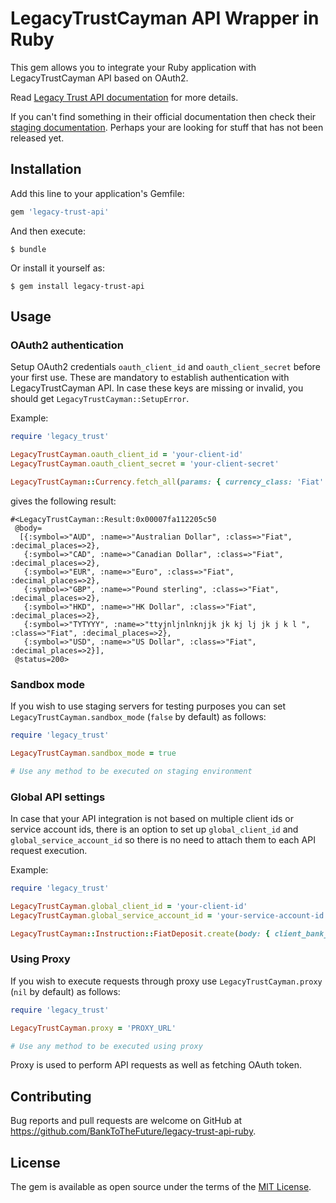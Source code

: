 # LegacyTrustCayman API Wrapper in Ruby

This gem allows you to integrate your Ruby application with LegacyTrustCayman API based on OAuth2.

Read [Legacy Trust API documentation](https://partner-api.1stdigital.com/swagger/index.html) for more details.

If you can't find something in their official documentation then check their [staging documentation](https://partner-api-aggregator-dev.k8s.smarttrust.app/swagger/index.html?url=/swagger/partner-api/swagger.json). Perhaps your are looking for stuff that has not been released yet.

## Installation

Add this line to your application's Gemfile:

```ruby
gem 'legacy-trust-api'
```

And then execute:

    $ bundle

Or install it yourself as:

    $ gem install legacy-trust-api

## Usage

### OAuth2 authentication
Setup OAuth2 credentials `oauth_client_id` and `oauth_client_secret` before your first use. These are mandatory to establish authentication with LegacyTrustCayman API. In case these keys are missing or invalid, you should get `LegacyTrustCayman::SetupError`.

Example:
```ruby
require 'legacy_trust'

LegacyTrustCayman.oauth_client_id = 'your-client-id'
LegacyTrustCayman.oauth_client_secret = 'your-client-secret'

LegacyTrustCayman::Currency.fetch_all(params: { currency_class: 'Fiat' })
```

gives the following result:

```
#<LegacyTrustCayman::Result:0x00007fa112205c50
 @body=
  [{:symbol=>"AUD", :name=>"Australian Dollar", :class=>"Fiat", :decimal_places=>2},
   {:symbol=>"CAD", :name=>"Canadian Dollar", :class=>"Fiat", :decimal_places=>2},
   {:symbol=>"EUR", :name=>"Euro", :class=>"Fiat", :decimal_places=>2},
   {:symbol=>"GBP", :name=>"Pound sterling", :class=>"Fiat", :decimal_places=>2},
   {:symbol=>"HKD", :name=>"HK Dollar", :class=>"Fiat", :decimal_places=>2},
   {:symbol=>"TYTYYY", :name=>"ttyjnljnlnknjjk jk kj lj jk j k l ", :class=>"Fiat", :decimal_places=>2},
   {:symbol=>"USD", :name=>"US Dollar", :class=>"Fiat", :decimal_places=>2}],
 @status=200>
```

### Sandbox mode
If you wish to use staging servers for testing purposes you can set `LegacyTrustCayman.sandbox_mode` (`false` by default) as follows:

```ruby
require 'legacy_trust'

LegacyTrustCayman.sandbox_mode = true

# Use any method to be executed on staging environment
```

### Global API settings
In case that your API integration is not based on multiple client ids or service account ids, there is an option to set up `global_client_id` and `global_service_account_id` so there is no need to attach them to each API request execution.

Example:
```ruby
require 'legacy_trust'

LegacyTrustCayman.global_client_id = 'your-client-id'
LegacyTrustCayman.global_service_account_id = 'your-service-account-id'

LegacyTrustCayman::Instruction::FiatDeposit.create(body: { client_bank_account_id: 36, amount: 100.5 })
```

### Using Proxy
If you wish to execute requests through proxy use `LegacyTrustCayman.proxy` (`nil` by default) as follows:

```ruby
require 'legacy_trust'

LegacyTrustCayman.proxy = 'PROXY_URL'

# Use any method to be executed using proxy
```

Proxy is used to perform API requests as well as fetching OAuth token.

## Contributing

Bug reports and pull requests are welcome on GitHub at https://github.com/BankToTheFuture/legacy-trust-api-ruby.

## License

The gem is available as open source under the terms of the [MIT License](https://opensource.org/licenses/MIT).
